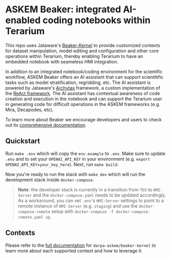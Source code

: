 # ASKEM Beaker: integrated AI-enabled coding notebooks within Terarium

This repo uses Jataware's [Beaker-Kernel](https://github.com/jataware/beaker-kernel) to provide customized contexts for dataset manipulation, model editing and configuration and other core operations within Terarium, thereby enabling Terarium to have an embedded notebook with seameless HMI integration.

In addition to an integrated notebook/coding environment for the scientific workflow, ASKEM Beaker offers an AI assistant that can support scientitific tasks such as model stratification, regridding, etc. The AI assistant is powered by Jataware's [Archytas](https://github.com/jataware/archytas) framework, a custom implementation of the [ReAct framework](https://react-lm.github.io/). The AI assistant has contextual awareness of code creation and execution in the notebook and can support the Terarium user in generating code for difficult operations in the ASKEM frameworks (e.g. Mira, Decapodes, etc).

To learn more about Beaker we encourage developers and users to check out its [comprehensive documentation](https://jataware.github.io/beaker-kernel/).

## Quickstart

Run `make .env` which will copy the `env.example` to `.env`. Make sure to update `.env` and to set your `OPENAI_API_KEY` in your environment (e.g. `export OPENAI_API_KEY=your_key_here`). Next, run `make build`.

Now you're ready to run the stack with `make dev` which will run the development stack inside `docker-compose`.

> **Note**: the developer stack is currently in a transition from `TDS` to `HMI-Server` and the `docker-compose.yaml` needs to be updated accordingly. As a workaround, you can set `.env`'s `HMI-Server` settings to point to a remote instance of `HMI-Server` (e.g. `staging`) and use the `docker-compose-remote` setup with `docker-compose -f docker-compose-remote.yaml up`.

## Contexts

Please refer to the [full documentation](https://darpa-askem.github.io/beaker-kernel/) for `darpa-askem/beaker-kernel` to learn more about each supported context and how to leverage it.